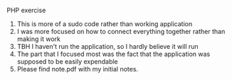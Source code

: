 PHP exercise

1. This is more of a sudo code rather than working application
2. I was more focused on how to connect everything together rather than making it work
3. TBH I haven't run the application, so I hardly believe it will run
4. The part that I focused most was the fact that the application was supposed to be easily expendable
5. Please find note.pdf with my initial notes.  
    
